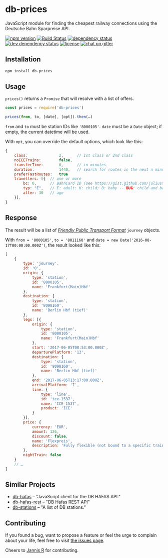 # db-prices

JavaScript module for finding the cheapest railway connections using the Deutsche Bahn Sparpreise API.

[![npm version](https://img.shields.io/npm/v/db-prices.svg)](https://www.npmjs.com/package/db-prices)
[![Build Status](https://travis-ci.org/juliuste/db-prices.svg?branch=master)](https://travis-ci.org/juliuste/db-prices)
[![dependency status](https://img.shields.io/david/juliuste/db-prices.svg)](https://david-dm.org/juliuste/db-prices)
[![dev dependency status](https://img.shields.io/david/dev/juliuste/db-prices.svg)](https://david-dm.org/juliuste/db-prices#info=devDependencies)
[![license](https://img.shields.io/github/license/juliuste/db-prices.svg?style=flat)](LICENSE)
[![chat on gitter](https://badges.gitter.im/public-transport/Lobby.svg)](https://gitter.im/public-transport/Lobby)

## Installation

```bash
npm install db-prices
```

## Usage

`prices()` returns a `Promise` that will resolve with a list of offers.

```javascript
const prices = require('db-prices')

prices(from, to, [date], [opt]).then(…)
```

`from` and `to` must be station IDs like `'8000105'`.
`date` must be a `Date` object; if empty, the current datetime will be used.

With `opt`, you can override the default options, which look like this:

```javascript
{
	class: 				2, 		// 1st class or 2nd class
	noICETrains: 		false,
	transferTime: 		0, 		// in minutes
	duration: 			1440, 	// search for routes in the next n minutes
	preferFastRoutes: 	true
	travellers: [{ 	// one or more
		bc:	0, 		// BahnCard ID (see https://gist.github.com/juliuste/202bb04f450a79f8fa12a2ec3abcd72d)
		typ: "E", 	// E: adult: K: child; B: baby -- BUG: child and baby dont work ATM
		alter: 30 	// age
	}],
}
```

## Response

The result will be a list of [*Friendly Public Transport Format*](https://github.com/public-transport/friendly-public-transport-format) `journey` objects.

With `from = '8000105'`, `to = '8011160'` and `date = new Date('2016-08-17T00:00:00.000Z')`, the result looked like this:

```javascript
[
	{
		type: 'journey',
		id: '0',
		origin: {
			type: 'station',
			id: '8000105',
			name: 'Frankfurt(Main)Hbf'
		},
		destination: {
			type: 'station',
			id: '8098160',
			name: 'Berlin Hbf (tief)'
		},
		legs: [{
			origin: {
				type: 'station',
				id: '8000105',
				name: 'Frankfurt(Main)Hbf'
			},
			start: '2017-06-05T08:53:00.000Z',
			departurePlatform: '13',
			destination: {
				type: 'station',
				id: '8098160',
				name: 'Berlin Hbf (tief)'
			},
			end: '2017-06-05T13:17:00.000Z',
			arrivalPlatform: '7',
			line: {
				type: 'line',
				id: 'ice-1537',
				name: 'ICE 1537',
				product: 'ICE'
			}
		}],
		price: {
			currency: 'EUR',
			amount: 126,
			discount: false,
			name: 'Flexpreis',
			description: 'Fully flexible (not bound to a specific train / not dependent on the connection indicated on the selected route). Exchanges and refunds free of charge; on or after the first day of validity subject to a fee.'
		},
		nightTrain: false
	}
	// …
]
```

## Similar Projects

- [db-hafas](https://github.com/derhuerst/db-hafas/) – "JavaScript client for the DB HAFAS API."
- [db-hafas-rest](https://github.com/juliuste/db-hafas-rest/) – "DB Hafas REST API"
- [db-stations](https://github.com/derhuerst/db-stations/) – "A list of DB stations."

## Contributing

If you found a bug, want to propose a feature or feel the urge to complain about your life, feel free to visit [the issues page](https://github.com/juliuste/db-prices/issues).

Cheers to [Jannis R](https://github.com/derhuerst) for contributing.
